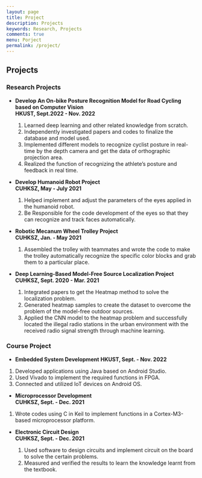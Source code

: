 ```yaml
---
layout: page
title: Project
description: Projects
keywords: Research, Projects
comments: true
menu: Porject
permalink: /project/
---
```





## **Projects**

### **Research Projects**

- **Develop An On-bike Posture Recognition Model for Road Cycling based on Computer Vision**  
**HKUST, Sept.2022 - Nov. 2022**

  1. Learned deep learning and other related knowledge from scratch.
  2. Independently investigated papers and codes to finalize the database and model used.
  3. Implemented different models to recognize cyclist posture in real-time by the depth camera and get the data of orthographic projection area.
  4. Realized the function of recognizing the athlete’s posture and feedback in real time.

- **Develop Humanoid Robot Project**  
**CUHKSZ, May - July 2021**  

   1. Helped implement and adjust the parameters of the eyes applied in the humanoid robot.
   2. Be Responsible for the code development of the eyes so that they can recognize and track faces automatically.

- **Robotic Mecanum Wheel Trolley Project**  
**CUHKSZ, Jan. - May 2021**  

   1. Assembled the trolley with teammates and wrote the code to make the trolley automatically recognize the specific color blocks and grab them to a particular place.

- **Deep Learning-Based Model-Free Source Localization Project**  
**CUHKSZ, Sept. 2020 - Mar. 2021**  

  1. Integrated papers to get the Heatmap method to solve the localization problem.
  2. Generated heatmap samples to create the dataset to overcome the problem of the model-free outdoor sources.
  3. Applied the CNN model to the heatmap problem and successfully located the illegal radio stations in the urban environment with the received radio signal strength through machine learning.

### **Course Project**
- **Embedded System Development**
**HKUST, Sept. - Nov. 2022**

1. Developed applications using Java based on Android Studio.
2. Used Vivado to implement the required functions in FPGA.
3. Connected and utilized IoT devices on Android OS.

- **Microprocessor Development**  
**CUHKSZ, Sept. - Dec. 2021**  

1. Wrote codes using C in Keil to implement functions in a Cortex-M3-based microprocessor platform.

- **Electronic Circuit Design**  
**CUHKSZ, Sept. - Dec. 2021**  

  1. Used software to design circuits and implement circuit on the board to solve the certain problems.
  2. Measured and verified the results to learn the knowledge learnt from the textbook.
